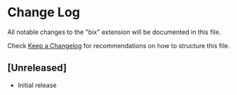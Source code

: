# Change Log

All notable changes to the "bix" extension will be documented in this file.

Check [Keep a Changelog](http://keepachangelog.com/) for recommendations on how to structure this file.

## [Unreleased]

- Initial release